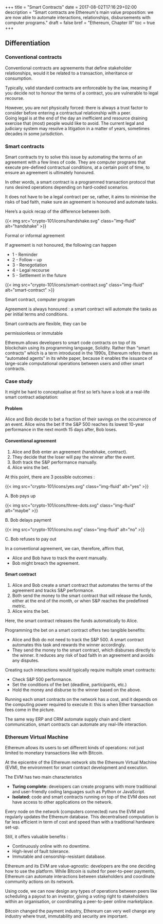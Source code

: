 +++
title = "Smart Contracts"
date = 2017-08-02T17:16:29+02:00
description = "Smart contracts are Ethereum's main value proposition: we are now able to automate interactions, relationships, disbursements with computer programs."
draft = false
bref = "Ethereum, Chapter III"
toc = true
+++


## Differentiation



### Conventional contracts


Conventional contracts are agreements that define stakeholder relationships, would it be related to a transaction, inheritance or consumption. 

Typically, valid standard contracts are enforceable by the law, meaning if you decide not to honour the terms of a contract, you are vulnerable to legal recourse.   

However, you are not physically forced: there is always a trust factor to consider before entering a contractual relationship with a peer.  
Going legal is at the end of the day an inefficient and resource draining exercise that (most) people would like to avoid.
The current legal and judiciary system may resolve a litigation in a matter of years, sometimes decades in some jurisdiction.



### Smart contracts


Smart contracts try to solve this issue by automating the terms of an agreement with a few lines of code. 
They are computer programs that execute pre-defined contractual conditions, at a certain point of time, to ensure an agreement is ultimately honoured.  

In other words, a smart contract is a programmed transaction protocol that runs desired operations depending on hard-coded scenarios.

It does not have to be a legal contract per se, rather, it aims to minimise the risks of bad faith, make sure an agreement is honoured and automate tasks. 

Here’s a quick recap of the difference between both.

<div class="container my-4">
  <div class="row">
    <div class="col text-center">
      {{< img src="crypto-101/icons/handshake.svg" class="img-fluid" alt="handshake" >}}
      <p class="font-weight-bold mt-2 text-center">Formal or informal agreement</p>
      <p class="small text-center">If agreement is not honoured, the following can happen</p>
      <ul><li class="small text-left">1 - Reminder</li>
      <li class="small text-left">2 - Follow – up</li>
      <li class="small text-left">3 - Renegotiation</li>
      <li class="small text-left">4 - Legal recourse</li>
      <li class="small text-left">5 - Settlement in the future</li></ul>
    </div>
    <div class="col text-center">
      {{< img src="crypto-101/icons/smart-contract.svg" class="img-fluid" alt="smart-contract" >}}
      <p class="font-weight-bold mt-2 text-center">Smart contract, computer program</p>
      <p class="small text-left">Agreement is always honoured : a smart contract will automate the tasks as per initial terms and conditions.</p>
      <p class="small text-left">Smart contracts are flexible, they can be</p>
      <p class="small text-left">permissionless or immutable</p>
    </div>
  </div>
 </div>
 
 
 
Ethereum allows developers to smart code contracts on top of its blockchain using its programming language, Solidity. 
Rather than “smart contracts” which is a term introduced in the 1990s, Ethereum refers them as “automated agents” in its white paper, because it enables the issuance of large-scale computational operations between users and other smart contracts.





### Case study


It might be hard to conceptualise at first so let’s have a look at a real-life smart contract adaptation:



#### Problem


Alice and Bob decide to bet a fraction of their savings on the occurrence of an event. 
Alice wins the bet If the S&P 500 reaches its lowest 10-year performance in the next month
15 days after, Bob loses. 



#### Conventional agreement


1. Alice and Bob enter an agreement (handshake, contract).
2. They decide that the loser will pay the winner after the event.
3. Both track the S&P performance manually.
4. Alice wins the bet.

At this point, there are 3 possible outcomes :


<div class="container">
  <div class="row text-center">
    <div class="col">
     {{< img src="crypto-101/icons/yes.svg" class="img-fluid" alt="yes" >}}
     <p class="font-weight-bold">A. Bob pays up</p>
    </div>
    <div class="col">
     {{< img src="crypto-101/icons/three-dots.svg" class="img-fluid" alt="maybe" >}}
     <p class="font-weight-bold">B. Bob delays payment</p>
    </div>
    <div class="col">
     {{< img src="crypto-101/icons/no.svg" class="img-fluid" alt="no" >}}
     <p class="font-weight-bold">C. Bob refuses to pay out</p>
    </div>
  </div>
</div>
 
 
In a conventional agreement, we can, therefore, affirm that,

* Alice and Bob have to track the event manually.
* Bob might breach the agreement.
 
 
 
 
#### Smart contract
 
 
1. Alice and Bob create a smart contract that automates the terms of the agreement and tracks S&P performance.
2. Both send the money to the smart contract that will release the funds, either at the end of the month, or when S&P reaches the predefined metric.
3. Alice wins the bet.

Here, the smart contract releases the funds automatically to Alice.


Programming the bet on a smart contract offers two tangible benefits:

* Alice and Bob do not need to track the S&P 500. A smart contract automates this task and rewards the winner accordingly. 
* They send the money to the smart contract, which disburses directly to the winner. It reduces any risk of bad faith in an agreement and avoids any disputes.


Creating such interactions would typically require multiple smart contracts: 

* Check S&P 500 performance.
* Set the conditions of the bet (deadline, participants, etc.)
* Hold the money and disburse to the winner based on the above.

Running each smart contracts on the network has a cost, and it depends on the computing power required to execute it: this is when Ether transaction fees come in the picture.

The same way ERP and CRM automate supply chain and client communication, smart contracts can automate any real-life interaction.





### Ethereum Virtual Machine


Ethereum allows its users to set different kinds of operations: not just limited to monetary transactions like with Bitcoin.

At the epicentre of the Ethereum network sits the Ethereum Virtual Machine (EVM), the environment for smart contract development and execution. 

The EVM has two main characteristics 

* **Turing complete:** developers can create programs with more traditional and user-friendly coding languages such as Python or JavaScript.
* **Isolated:** code and smart contracts running on top of the EVM does not have access to other applications on the network.

Every node on the network (computers connected) runs the EVM and regularly updates the Ethereum database. This decentralised computation is far less efficient in term of cost and speed than with a traditional hardware set-up. 


Still, it offers valuable benefits :

* Continuously online with no downtime.
* High-level of fault tolerance.
* Immutable and censorship-resistant database.

Ethereum and its EVM are value-agnostic: developers are the one deciding how to use the platform. While Bitcoin is suited for peer-to-peer payments, Ethereum can automate interactions between stakeholders and coordinate community actions on its network. 

Using code, we can now design any types of operations between peers like scheduling a payout to an investor, giving a voting right to stakeholders within an organisation, or coordinating a peer-to-peer online marketplace.

Bitcoin changed the payment industry, Ethereum can very well change any industry where trust, immutability and security are important.
